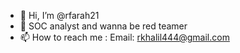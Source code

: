 - 👋 Hi, I’m @rfarah21
- 🌱 SOC analyst and wanna be red teamer
- 📫 How to reach me : Email: rkhalil444@gmail.com

<!---
rfarah21/rfarah21 is a ✨ special ✨ repository because its `README.md` (this file) appears on your GitHub profile.
You can click the Preview link to take a look at your changes.
--->
